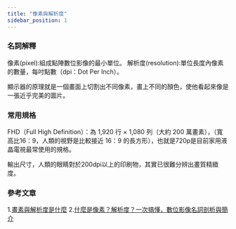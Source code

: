 ```yaml
---
title: "像素與解析度"
sidebar_position: 1
---
```


### 名詞解釋
像素(pixel):組成點陣數位影像的最小單位。
解析度(resolution):單位長度內像素的數量，每吋點數（dpi：Dot Per Inch）。

顯示器的原理就是一個畫面上切割出不同像素，畫上不同的顏色，使他看起來像是一張近乎完美的圖片。

### 常用規格
FHD（Full High Definition）：為 1,920 行 × 1,080 列（大約 200 萬畫素），（寬高比16：9，人類的視野是比較接近 16：9 的長方形），也就是720p是目前家用液晶電視最常使用的規格。

輸出尺寸，人類的眼睛對於200dpi以上的印刷物，其實已很難分辨出畫質精緻度。


### 參考文章
1.[畫素與解析度是什麼](https://www.stockfeel.com.tw/%E7%95%AB%E7%B4%A0%E8%88%87%E8%A7%A3%E6%9E%90%E5%BA%A6%E6%98%AF%E4%BB%80%E9%BA%BC%EF%BC%9F/)
2.[什麼是像素？解析度？一次搞懂，數位影像名詞剖析與簡介](https://www.wonder-product.com/pages/digital-image)